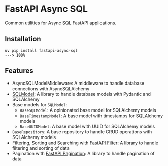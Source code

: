 # FastAPI Async SQL

Common utilities for Async SQL FastAPI applications.

## Installation
<!-- termynal -->

```console
uv pip install fastapi-async-sql
---> 100%
```


## Features
- AsyncSQLModelMiddleware: A middleware to handle database connections with AsyncSQLAlchemy
- [SQLModel](https://sqlmodel.tiangolo.com/): A library to handle database models with Pydantic and SQLAlchemy
- Base models for `SQLModel`:
  - `BaseSQLModel`: A opinionated base model for SQLAlchemy models
  - `BaseTimestampModel`: A base model with timestamps for SQLAlchemy models
  - `BaseUUIDModel`: A base model with UUID for SQLAlchemy models
- `BaseRepository`: A base repository to handle CRUD operations with SQLAlchemy models
- Filtering, Sorting and Searching with [FastAPI Filter](https://fastapi-filter.netlify.app/): A library to handle filtering and sorting of data
- Pagination with [FastAPI Pagination](https://uriyyo-fastapi-pagination.netlify.app/): A library to handle pagination of data


